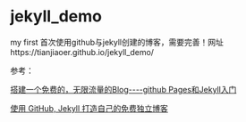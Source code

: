 # jekyll_demo
my first 
首次使用github与jekyll创建的博客，需要完善！网址https://tianjiaoer.github.io/jekyll_demo/ 

参考：

[搭建一个免费的，无限流量的Blog----github Pages和Jekyll入门](http://www.ruanyifeng.com/blog/2012/08/blogging_with_jekyll.html)

[使用 GitHub, Jekyll 打造自己的免费独立博客](https://blog.csdn.net/garfielder007/article/details/49992713)
